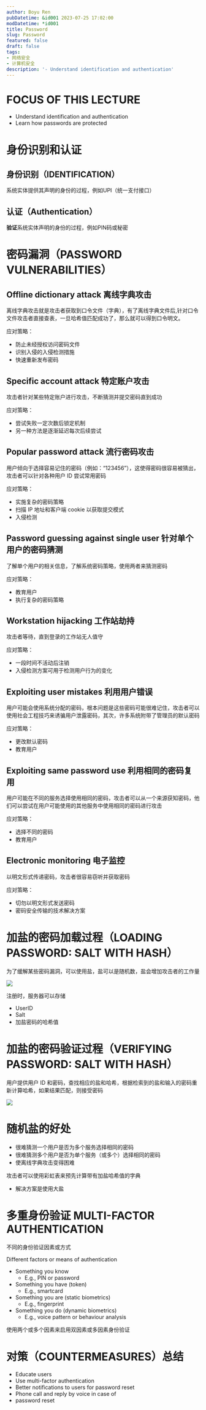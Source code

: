```yaml
---
author: Boyu Ren
pubDatetime: &id001 2023-07-25 17:02:00
modDatetime: *id001
title: Password
slug: Password
featured: false
draft: false
tags:
- 网络安全
- 计算机安全
description: '- Understand identification and authentication'
---
```


# FOCUS OF THIS LECTURE

- Understand identification and authentication
-  Learn how passwords are protected


# 身份识别和认证

## 身份识别（IDENTIFICATION）

系统实体提供其声明的身份的过程，例如UPI（统一支付接口）

## 认证（Authentication）

**验证**系统实体声明的身份的过程，例如PIN码或秘密

# 密码漏洞（PASSWORD VULNERABILITIES）

## Offline dictionary attack 离线字典攻击

离线字典攻击就是攻击者获取到口令文件（字典），有了离线字典文件后,针对口令文件攻击者直接查表，一旦哈希值匹配成功了，那么就可以得到口令明文。


应对策略：
- 防止未经授权访问密码文件
- 识别入侵的入侵检测措施
- 快速重新发布密码

## Specific account attack 特定账户攻击

攻击者针对某些特定账户进行攻击，不断猜测并提交密码直到成功

应对策略：
- 尝试失败一定次数后锁定机制
- 另一种方法是逐渐延迟每次后续尝试

## Popular password attack 流行密码攻击
用户倾向于选择容易记住的密码（例如：“123456”），这使得密码很容易被猜出，攻击者可以针对各种用户 ID 尝试常用密码

应对策略：
- 实施复杂的密码策略
- 扫描 IP 地址和客户端 cookie 以获取提交模式
- 入侵检测

## Password guessing against single user 针对单个用户的密码猜测

了解单个用户的相关信息，了解系统密码策略，使用两者来猜测密码

应对策略：
- 教育用户
- 执行复杂的密码策略

## Workstation hijacking 工作站劫持

攻击者等待，直到登录的工作站无人值守

应对策略：
- 一段时间不活动后注销
- 入侵检测方案可用于检测用户行为的变化

## Exploiting user mistakes 利用用户错误
用户可能会使用系统分配的密码，根本问题是这些密码可能很难记住，攻击者可以使用社会工程技巧来诱骗用户泄露密码，其次，许多系统附带了管理员的默认密码

应对策略：
- 更改默认密码
- 教育用户


## Exploiting same password use 利用相同的密码复用

用户可能在不同的服务选择使用相同的密码，攻击者可以从一个来源获知密码，他们可以尝试在用户可能使用的其他服务中使用相同的密码进行攻击

应对策略：
- 选择不同的密码
- 教育用户




## Electronic monitoring 电子监控

以明文形式传递密码，攻击者很容易窃听并获取密码

应对策略：
- 切勿以明文形式发送密码
- 密码安全传输的技术解决方案





# 加盐的密码加载过程（LOADING PASSWORD: SALT WITH HASH）


为了缓解某些密码漏洞，可以使用盐，盐可以是随机数，盐会增加攻击者的工作量

![](https://ywrbyimg.oss-cn-chengdu.aliyuncs.com/img/QQ%E6%88%AA%E5%9B%BE20230725211849.jpg)

注册时，服务器可以存储 
- UserID 
- Salt
- 加盐密码的哈希值

# 加盐的密码验证过程（VERIFYING PASSWORD: SALT WITH HASH）

用户提供用户 ID 和密码，查找相应的盐和哈希，根据检索到的盐和输入的密码重新计算哈希，如果结果匹配，则接受密码

![](https://ywrbyimg.oss-cn-chengdu.aliyuncs.com/img/QQ%E6%88%AA%E5%9B%BE20230725212215.jpg)

# 随机盐的好处

- 很难猜测一个用户是否为多个服务选择相同的密码
- 很难猜测多个用户是否为单个服务（或多个）选择相同的密码
- 使离线字典攻击变得困难


攻击者可以使用彩虹表来预先计算带有加盐哈希值的字典
- 解决方案是使用大盐

# 多重身份验证 MULTI-FACTOR AUTHENTICATION

不同的身份验证因素或方式 

Different factors or means of authentication
- Something you know
  - E.g., PIN or password
- Something you have (token)
  - E.g., smartcard
- Something you are (static biometrics)
  - E.g., fingerprint
- Something you do (dynamic biometrics)
  - E.g., voice pattern or behaviour analysis

使用两个或多个因素来启用双因素或多因素身份验证

# 对策（COUNTERMEASURES）总结

- Educate users
- Use multi-factor authentication
- Better notifications to users for password reset
- Phone call and reply by voice in case of
- password reset

